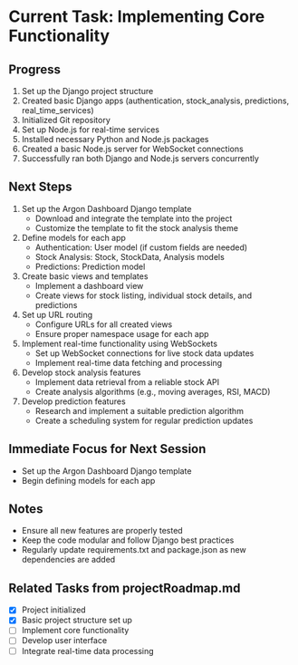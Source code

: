 # Current Task: Implementing Core Functionality

## Progress
1. Set up the Django project structure
2. Created basic Django apps (authentication, stock_analysis, predictions, real_time_services)
3. Initialized Git repository
4. Set up Node.js for real-time services
5. Installed necessary Python and Node.js packages
6. Created a basic Node.js server for WebSocket connections
7. Successfully ran both Django and Node.js servers concurrently

## Next Steps
1. Set up the Argon Dashboard Django template
   - Download and integrate the template into the project
   - Customize the template to fit the stock analysis theme
2. Define models for each app
   - Authentication: User model (if custom fields are needed)
   - Stock Analysis: Stock, StockData, Analysis models
   - Predictions: Prediction model
3. Create basic views and templates
   - Implement a dashboard view
   - Create views for stock listing, individual stock details, and predictions
4. Set up URL routing
   - Configure URLs for all created views
   - Ensure proper namespace usage for each app
5. Implement real-time functionality using WebSockets
   - Set up WebSocket connections for live stock data updates
   - Implement real-time data fetching and processing
6. Develop stock analysis features
   - Implement data retrieval from a reliable stock API
   - Create analysis algorithms (e.g., moving averages, RSI, MACD)
7. Develop prediction features
   - Research and implement a suitable prediction algorithm
   - Create a scheduling system for regular prediction updates

## Immediate Focus for Next Session
- Set up the Argon Dashboard Django template
- Begin defining models for each app

## Notes
- Ensure all new features are properly tested
- Keep the code modular and follow Django best practices
- Regularly update requirements.txt and package.json as new dependencies are added

## Related Tasks from projectRoadmap.md
- [x] Project initialized
- [x] Basic project structure set up
- [ ] Implement core functionality
- [ ] Develop user interface
- [ ] Integrate real-time data processing